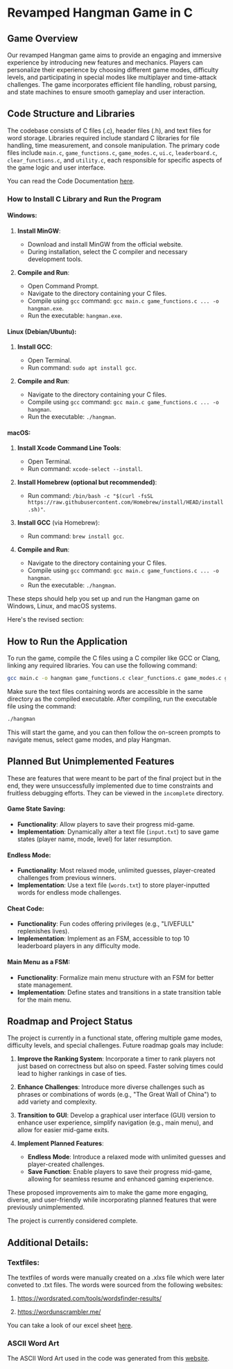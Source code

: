 # Revamped Hangman Game in C

## Game Overview

Our revamped Hangman game aims to provide an engaging and immersive experience by introducing new features and mechanics. Players can personalize their experience by choosing different game modes, difficulty levels, and participating in special modes like multiplayer and time-attack challenges. The game incorporates efficient file handling, robust parsing, and state machines to ensure smooth gameplay and user interaction.

## Code Structure and Libraries

The codebase consists of C files (.c), header files (.h), and text files for word storage. Libraries required include standard C libraries for file handling, time measurement, and console manipulation. The primary code files include `main.c`, `game_functions.c`, `game_modes.c`, `ui.c`, `leaderboard.c`, `clear_functions.c`, and `utility.c`, each responsible for specific aspects of the game logic and user interface.

You can read the Code Documentation [here](). 

### How to Install C Library and Run the Program

#### Windows:
1. **Install MinGW**:
   - Download and install MinGW from the official website.
   - During installation, select the C compiler and necessary development tools.

2. **Compile and Run**:
   - Open Command Prompt.
   - Navigate to the directory containing your C files.
   - Compile using `gcc` command: `gcc main.c game_functions.c ... -o hangman.exe`.
   - Run the executable: `hangman.exe`.

#### Linux (Debian/Ubuntu):
1. **Install GCC**:
   - Open Terminal.
   - Run command: `sudo apt install gcc`.

2. **Compile and Run**:
   - Navigate to the directory containing your C files.
   - Compile using `gcc` command: `gcc main.c game_functions.c ... -o hangman`.
   - Run the executable: `./hangman`.

#### macOS:
1. **Install Xcode Command Line Tools**:
   - Open Terminal.
   - Run command: `xcode-select --install`.

2. **Install Homebrew (optional but recommended)**:
   - Run command: `/bin/bash -c "$(curl -fsSL https://raw.githubusercontent.com/Homebrew/install/HEAD/install.sh)"`.

3. **Install GCC** (via Homebrew):
   - Run command: `brew install gcc`.

4. **Compile and Run**:
   - Navigate to the directory containing your C files.
   - Compile using `gcc` command: `gcc main.c game_functions.c ... -o hangman`.
   - Run the executable: `./hangman`.

These steps should help you set up and run the Hangman game on Windows, Linux, and macOS systems.

Here's the revised section:

## How to Run the Application

To run the game, compile the C files using a C compiler like GCC or Clang, linking any required libraries. You can use the following command:

```bash
gcc main.c -o hangman game_functions.c clear_functions.c game_modes.c game_state.c leaderboard.c ui.c -ansi -pedantic -Wall -Werror
```

Make sure the text files containing words are accessible in the same directory as the compiled executable. After compiling, run the executable file using the command:

```bash
./hangman
```

This will start the game, and you can then follow the on-screen prompts to navigate menus, select game modes, and play Hangman.

## Planned But Unimplemented Features
These are features that were meant to be part of the final project but in the end, they were unsuccessfully implemented due to time constraints and fruitless debugging efforts. They can be viewed in the `incomplete` directory.

#### Game State Saving:
- **Functionality**: Allow players to save their progress mid-game.
- **Implementation**: Dynamically alter a text file (`input.txt`) to save game states (player name, mode, level) for later resumption.

#### Endless Mode:
- **Functionality**: Most relaxed mode, unlimited guesses, player-created challenges from previous winners.
- **Implementation**: Use a text file (`words.txt`) to store player-inputted words for endless mode challenges.

#### Cheat Code:
- **Functionality**: Fun codes offering privileges (e.g., "LIVEFULL" replenishes lives).
- **Implementation**: Implement as an FSM, accessible to top 10 leaderboard players in any difficulty mode.

#### Main Menu as a FSM:
- **Functionality**: Formalize main menu structure with an FSM for better state management.
- **Implementation**: Define states and transitions in a state transition table for the main menu.

## Roadmap and Project Status

The project is currently in a functional state, offering multiple game modes, difficulty levels, and special challenges. Future roadmap goals may include:


1. **Improve the Ranking System**:
   Incorporate a timer to rank players not just based on correctness but also on speed. Faster solving times could lead to higher rankings in case of ties.

2. **Enhance Challenges**:
   Introduce more diverse challenges such as phrases or combinations of words (e.g., "The Great Wall of China") to add variety and complexity.

3. **Transition to GUI**:
   Develop a graphical user interface (GUI) version to enhance user experience, simplify navigation (e.g., main menu), and allow for easier mid-game exits.

4. **Implement Planned Features**:
   - **Endless Mode**: Introduce a relaxed mode with unlimited guesses and player-created challenges.
   - **Save Function**: Enable players to save their progress mid-game, allowing for seamless resume and enhanced gaming experience.

These proposed improvements aim to make the game more engaging, diverse, and user-friendly while incorporating planned features that were previously unimplemented.

The project is currently considered complete.

## Additional Details:

### Textfiles:

The textfiles of words were manually created on a .xlxs file which were later conveted to .txt files. The words were sourced from the following websites:

1. https://wordsrated.com/tools/wordsfinder-results/

2. https://wordunscrambler.me/

You can take a look of our excel sheet [here](https://docs.google.com/spreadsheets/d/1GQKYnOnWui16u_4IJz51kWDBPCT58oWs-QywsA4kuk4/edit?usp=sharing).

### ASCII Word Art
The ASCII Word Art used in the code was generated from this [website](https://patorjk.com/software/taag/#p=display&f=Graffiti&t=Type%20Something%20).
